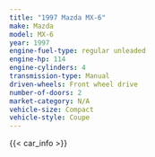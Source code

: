 ```yaml
---
title: "1997 Mazda MX-6"
make: Mazda
model: MX-6
year: 1997
engine-fuel-type: regular unleaded
engine-hp: 114
engine-cylinders: 4
transmission-type: Manual
driven-wheels: Front wheel drive
number-of-doors: 2
market-category: N/A
vehicle-size: Compact
vehicle-style: Coupe
---
```


{{< car_info >}}
